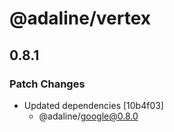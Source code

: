 # @adaline/vertex

## 0.8.1

### Patch Changes

- Updated dependencies [10b4f03]
  - @adaline/google@0.8.0

